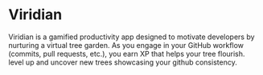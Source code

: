 # Viridian

Viridian is a gamified productivity app designed to motivate developers by nurturing a virtual tree garden. As you engage in your GitHub workflow (commits, pull requests, etc.), you earn XP that helps your tree flourish. level up and uncover new trees showcasing your github consistency.

